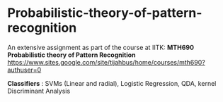 # Probabilistic-theory-of-pattern-recognition
An extensive assignment as part of the course at IITK:  __MTH690 Probabilistic theory of Pattern Recognition__ https://www.sites.google.com/site/tijahbus/home/courses/mth690?authuser=0

__Classifiers__ : SVMs (Linear and radial), Logistic Regression, QDA, kernel Discriminant Analysis 

